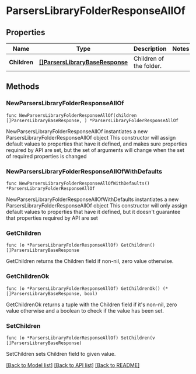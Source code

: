 # ParsersLibraryFolderResponseAllOf

## Properties

Name | Type | Description | Notes
------------ | ------------- | ------------- | -------------
**Children** | [**[]ParsersLibraryBaseResponse**](ParsersLibraryBaseResponse.md) | Children of the folder. | 

## Methods

### NewParsersLibraryFolderResponseAllOf

`func NewParsersLibraryFolderResponseAllOf(children []ParsersLibraryBaseResponse, ) *ParsersLibraryFolderResponseAllOf`

NewParsersLibraryFolderResponseAllOf instantiates a new ParsersLibraryFolderResponseAllOf object
This constructor will assign default values to properties that have it defined,
and makes sure properties required by API are set, but the set of arguments
will change when the set of required properties is changed

### NewParsersLibraryFolderResponseAllOfWithDefaults

`func NewParsersLibraryFolderResponseAllOfWithDefaults() *ParsersLibraryFolderResponseAllOf`

NewParsersLibraryFolderResponseAllOfWithDefaults instantiates a new ParsersLibraryFolderResponseAllOf object
This constructor will only assign default values to properties that have it defined,
but it doesn't guarantee that properties required by API are set

### GetChildren

`func (o *ParsersLibraryFolderResponseAllOf) GetChildren() []ParsersLibraryBaseResponse`

GetChildren returns the Children field if non-nil, zero value otherwise.

### GetChildrenOk

`func (o *ParsersLibraryFolderResponseAllOf) GetChildrenOk() (*[]ParsersLibraryBaseResponse, bool)`

GetChildrenOk returns a tuple with the Children field if it's non-nil, zero value otherwise
and a boolean to check if the value has been set.

### SetChildren

`func (o *ParsersLibraryFolderResponseAllOf) SetChildren(v []ParsersLibraryBaseResponse)`

SetChildren sets Children field to given value.



[[Back to Model list]](../README.md#documentation-for-models) [[Back to API list]](../README.md#documentation-for-api-endpoints) [[Back to README]](../README.md)


